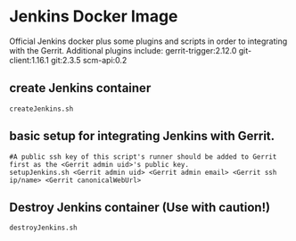 # Jenkins Docker Image
Official Jenkins docker plus some plugins and scripts in order to integrating with the Gerrit.
  Additional plugins include:
    gerrit-trigger:2.12.0
    git-client:1.16.1
    git:2.3.5
    scm-api:0.2
## create Jenkins container
    createJenkins.sh
## basic setup for integrating Jenkins with Gerrit.
    #A public ssh key of this script's runner should be added to Gerrit first as the <Gerrit admin uid>'s public key.
    setupJenkins.sh <Gerrit admin uid> <Gerrit admin email> <Gerrit ssh ip/name> <Gerrit canonicalWebUrl>
## Destroy Jenkins container (Use with caution!)
    destroyJenkins.sh
